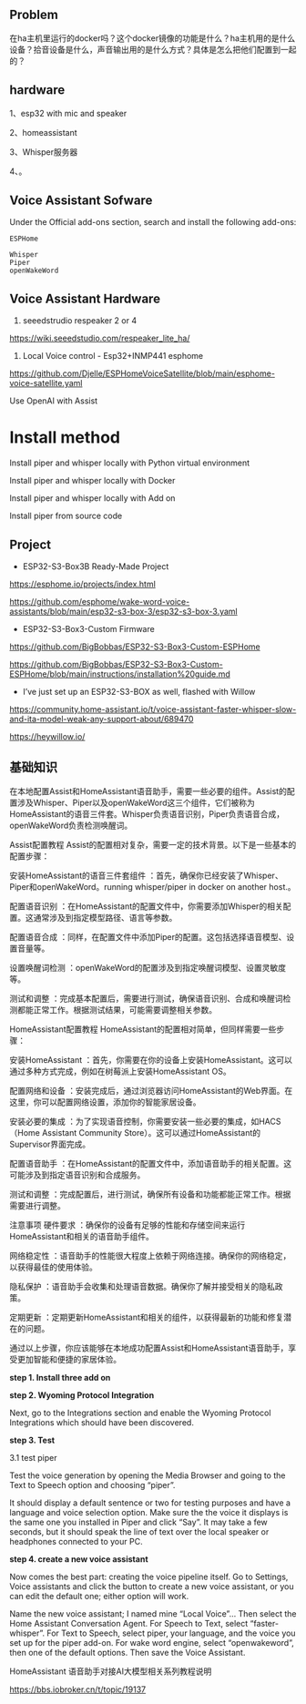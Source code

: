 ## Problem

在ha主机里运行的docker吗？这个docker镜像的功能是什么？ha主机用的是什么设备？拾音设备是什么，声音输出用的是什么方式？具体是怎么把他们配置到一起的？

## hardware

1、esp32 with mic and speaker

2、homeassistant

3、Whisper服务器

4、。


## Voice Assistant Sofware
Under the Official add-ons section, search and install the following add-ons:
~~~
ESPHome

Whisper
Piper
openWakeWord
~~~

## Voice Assistant Hardware

1. seeedstrudio respeaker 2 or 4

https://wiki.seeedstudio.com/respeaker_lite_ha/

1. Local Voice control - Esp32+INMP441 esphome

https://github.com/Djelle/ESPHomeVoiceSatellite/blob/main/esphome-voice-satellite.yaml


Use OpenAI with Assist

# Install method
Install piper and whisper locally with Python virtual environment

Install piper and whisper locally with Docker

Install piper and whisper locally with Add on

Install piper from source code


## Project

- ESP32-S3-Box3B Ready-Made Project

https://esphome.io/projects/index.html




https://github.com/esphome/wake-word-voice-assistants/blob/main/esp32-s3-box-3/esp32-s3-box-3.yaml


- ESP32-S3-Box3-Custom Firmware

https://github.com/BigBobbas/ESP32-S3-Box3-Custom-ESPHome

https://github.com/BigBobbas/ESP32-S3-Box3-Custom-ESPHome/blob/main/instructions/installation%20guide.md

- I’ve just set up an ESP32-S3-BOX as well, flashed with Willow 

https://community.home-assistant.io/t/voice-assistant-faster-whisper-slow-and-ita-model-weak-any-support-about/689470

https://heywillow.io/


## 基础知识
在本地配置Assist和HomeAssistant语音助手，需要一些必要的组件。Assist的配置涉及Whisper、Piper以及openWakeWord这三个组件，它们被称为HomeAssistant的语音三件套。Whisper负责语音识别，Piper负责语音合成，openWakeWord负责检测唤醒词。

Assist配置教程
Assist的配置相对复杂，需要一定的技术背景。以下是一些基本的配置步骤：

安装HomeAssistant的语音三件套组件 ：首先，确保你已经安装了Whisper、Piper和openWakeWord。running  whisper/piper in docker on another host.。

配置语音识别 ：在HomeAssistant的配置文件中，你需要添加Whisper的相关配置。这通常涉及到指定模型路径、语言等参数。

配置语音合成 ：同样，在配置文件中添加Piper的配置。这包括选择语音模型、设置音量等。

设置唤醒词检测 ：openWakeWord的配置涉及到指定唤醒词模型、设置灵敏度等。

测试和调整 ：完成基本配置后，需要进行测试，确保语音识别、合成和唤醒词检测都能正常工作。根据测试结果，可能需要调整相关参数。

HomeAssistant配置教程
HomeAssistant的配置相对简单，但同样需要一些步骤：

安装HomeAssistant ：首先，你需要在你的设备上安装HomeAssistant。这可以通过多种方式完成，例如在树莓派上安装HomeAssistant OS。

配置网络和设备 ：安装完成后，通过浏览器访问HomeAssistant的Web界面。在这里，你可以配置网络设置，添加你的智能家居设备。

安装必要的集成 ：为了实现语音控制，你需要安装一些必要的集成，如HACS（Home Assistant Community Store）。这可以通过HomeAssistant的Supervisor界面完成。

配置语音助手 ：在HomeAssistant的配置文件中，添加语音助手的相关配置。这可能涉及到指定语音识别和合成服务。

测试和调整 ：完成配置后，进行测试，确保所有设备和功能都能正常工作。根据需要进行调整。

注意事项
硬件要求 ：确保你的设备有足够的性能和存储空间来运行HomeAssistant和相关的语音助手组件。

网络稳定性 ：语音助手的性能很大程度上依赖于网络连接。确保你的网络稳定，以获得最佳的使用体验。

隐私保护 ：语音助手会收集和处理语音数据。确保你了解并接受相关的隐私政策。

定期更新 ：定期更新HomeAssistant和相关的组件，以获得最新的功能和修复潜在的问题。

通过以上步骤，你应该能够在本地成功配置Assist和HomeAssistant语音助手，享受更加智能和便捷的家居体验。


**step 1. Install three add on**

**step 2. Wyoming Protocol Integration**

Next, go to the Integrations section and enable the Wyoming Protocol Integrations which should have been discovered.

**step 3. Test**

3.1 test piper

Test the voice generation by opening the Media Browser and going to the Text to Speech option and choosing “piper”. 

It should display a default sentence or two for testing purposes and have a language and voice selection option. Make sure the the voice it displays is the same one you installed in Piper and click “Say”. It may take a few seconds, but it should speak the line of text over the local speaker or headphones connected to your PC.

**step 4. create a new voice assistant**

Now comes the best part: creating the voice pipeline itself. Go to Settings, Voice assistants and click the button to create a new voice assistant, or you can edit the default one; either option will work.

Name the new voice assistant; I named mine “Local Voice”… Then select the Home Assistant Conversation Agent. For Speech to Text, select “faster-whisper”. For Text to Speech, select piper, your language, and the voice you set up for the piper add-on. For wake word engine, select “openwakeword”, then one of the default options. Then save the Voice Assistant.


HomeAssistant 语音助手对接AI大模型相关系列教程说明

https://bbs.iobroker.cn/t/topic/19137